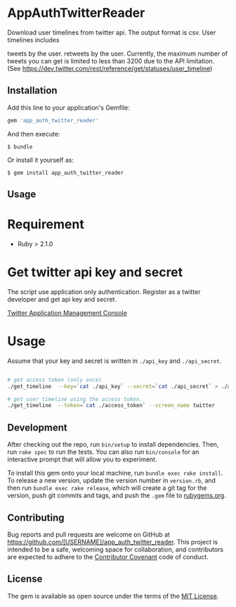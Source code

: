 # AppAuthTwitterReader

Download user timelines from twitter api. The output format is csv. User timelines includes

tweets by the user.
retweets by the user.
Currently, the maximum number of tweets you can get is limited to less than 3200 due to the API limitation. (See https://dev.twitter.com/rest/reference/get/statuses/user_timeline)

## Installation

Add this line to your application's Gemfile:

```ruby
gem 'app_auth_twitter_reader'
```

And then execute:

    $ bundle

Or install it yourself as:

    $ gem install app_auth_twitter_reader

## Usage

# Requirement

 * Ruby > 2.1.0

# Get twitter api key and secret

The script use application only authentication.
Register as a twitter developer and get api key and secret.

[Twitter Application Management Console](https://apps.twitter.com/)

# Usage

Assume that your key and secret is written in `./api_key` and `./api_secret`.

```bash

# get access token (only once)
./get_timeline  --key=`cat ./api_key` --secret=`cat ./api_secret` > ./access_token

# get user timeline using the access token.
./get_timeline  --token=`cat ./access_token` --screen_name twitter

```

## Development

After checking out the repo, run `bin/setup` to install dependencies. Then, run `rake spec` to run the tests. You can also run `bin/console` for an interactive prompt that will allow you to experiment.

To install this gem onto your local machine, run `bundle exec rake install`. To release a new version, update the version number in `version.rb`, and then run `bundle exec rake release`, which will create a git tag for the version, push git commits and tags, and push the `.gem` file to [rubygems.org](https://rubygems.org).

## Contributing

Bug reports and pull requests are welcome on GitHub at https://github.com/[USERNAME]/app_auth_twitter_reader. This project is intended to be a safe, welcoming space for collaboration, and contributors are expected to adhere to the [Contributor Covenant](http://contributor-covenant.org) code of conduct.


## License

The gem is available as open source under the terms of the [MIT License](http://opensource.org/licenses/MIT).


